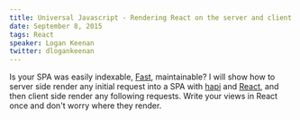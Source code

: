 ```yaml
---
title: Universal Javascript - Rendering React on the server and client
date: September 8, 2015
tags: React
speaker: Logan Keenan
twitter: dlogankeenan
---
```


Is your SPA was easily indexable, [Fast](https://blog.twitter.com/2012/improving-performance-on-twittercom), maintainable?  I will show how to server side render any initial request into a SPA with [hapi](http://hapijs.com/) and [React](http://facebook.github.io/react/), and then client side render any following requests.  Write your views in React once and don't worry where they render.